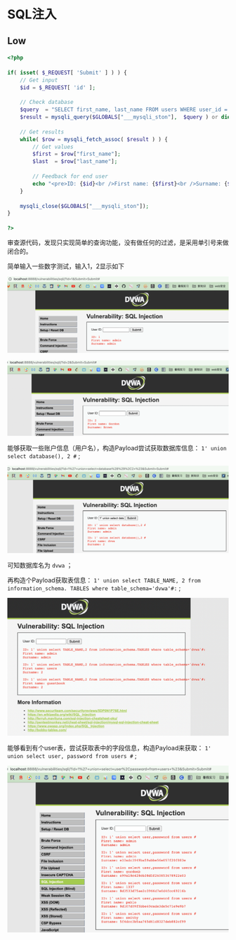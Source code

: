 <!--
 * @Author: kok-s0s
 * @Date: 2021-06-13 12:47:33
 * @LastEditors: kok-s0s
 * @LastEditTime: 2021-06-13 20:29:03
 * @Description: sql
-->

# SQL注入

## Low

```php
<?php

if( isset( $_REQUEST[ 'Submit' ] ) ) {
    // Get input
    $id = $_REQUEST[ 'id' ];

    // Check database
    $query  = "SELECT first_name, last_name FROM users WHERE user_id = '$id';";
    $result = mysqli_query($GLOBALS["___mysqli_ston"],  $query ) or die( '<pre>' . ((is_object($GLOBALS["___mysqli_ston"])) ? mysqli_error($GLOBALS["___mysqli_ston"]) : (($___mysqli_res = mysqli_connect_error()) ? $___mysqli_res : false)) . '</pre>' );

    // Get results
    while( $row = mysqli_fetch_assoc( $result ) ) {
        // Get values
        $first = $row["first_name"];
        $last  = $row["last_name"];

        // Feedback for end user
        echo "<pre>ID: {$id}<br />First name: {$first}<br />Surname: {$last}</pre>";
    }

    mysqli_close($GLOBALS["___mysqli_ston"]);
}

?>
```

审查源代码，发现只实现简单的查询功能，没有做任何的过滤，是采用单引号来做闭合的。

简单输入一些数字测试，输入1，2显示如下

![](./sql--001.png)

![](./sql--002.png)

能够获取一些账户信息（用户名），构造Payload尝试获取数据库信息： `1' union select database(), 2 #` ; 

![](./sql--003.png)

可知数据库名为 `dvwa` ；

再构造个Payload获取表信息： `1' union select TABLE_NAME, 2 from information_schema. TABLES where table_schema='dvwa'#:` ; 

![](./sql--004.png)

能够看到有个user表，尝试获取表中的字段信息，构造Payload来获取：
`1' union select user, password from users #` ; 

![](./sql--005.png)
